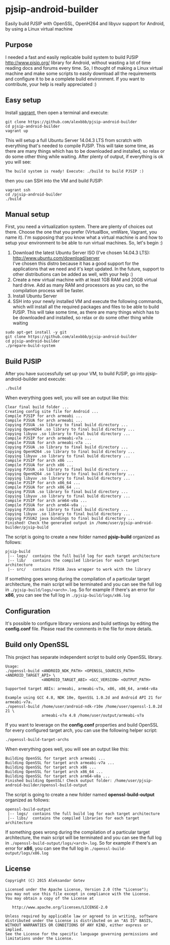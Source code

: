# pjsip-android-builder
Easily build PJSIP with OpenSSL, OpenH264 and libyuv support for Android, by using a Linux virtual machine

## Purpose
I needed a fast and easily replicable build system to build PJSIP http://www.pjsip.org/ library for Android, without wasting a lot of time reading docs and forums every time. So, I thought of making a Linux virtual machine and make some scripts to easily download all the requirements and configure it to be a complete build environment.
If you want to contribute, your help is really appreciated :)

## Easy setup
Install [vagrant](https://www.vagrantup.com/), then open a terminal and execute:
```
git clone https://github.com/alexbbb/pjsip-android-builder
cd pjsip-android-builder
vagrant up
```
This will setup a full Ubuntu Server 14.04.3 LTS from scratch with everything that's needed to compile PJSIP. This will take some time, as there are many things which has to be downloaded and installed, so relax or do some other thing while waiting. After plenty of output, if everything is ok you will see:
```
The build system is ready! Execute: ./build to build PJSIP :)
```
then you can SSH into the VM and build PJSIP:
```
vagrant ssh
cd /pjsip-android-builder
./build
```

## Manual setup
First, you need a virtualization system. There are plenty of choices out there. Choose the one that you prefer (VirtualBox, vmWare, Vagrant, you name it). I'm supposing that you know what a virtual machine is and how to setup your environment to be able to run virtual machines. So, let's begin :)

1. Download the latest Ubuntu Server ISO (I've chosen 14.04.3 LTS): http://www.ubuntu.com/download/server <br>I've chosen this distro because it has a good support for the applications that we need and it's kept updated. In the future, support to other distributions can be added as well, with your help :)
2. Create a new virtual machine with at least 1GB RAM and 20GB virtual hard drive. Add as many RAM and processors as you can, so the compilation process will be faster.
3. Install Ubuntu Server
4. SSH into your newly installed VM and execute the following commands, which will install all the required packages and files to be able to build PJSIP. This will take some time, as there are many things which has to be downloaded and installed, so relax or do some other thing while waiting<br>
```
sudo apt-get install -y git
git clone https://github.com/alexbbb/pjsip-android-builder
cd pjsip-android-builder
./prepare-build-system
```

## Build PJSIP
After you have successfully set up your VM, to build PJSIP, go into pjsip-android-builder and execute:
```
./build
```
When everything goes well, you will see an output like this:
```
Clear final build folder ...
Creating config site file for Android ...
Compile PJSIP for arch armeabi ...
Compile PJSUA for arch armeabi ...
Copying PJSUA .so library to final build directory ...
Copying OpenH264 .so library to final build directory ...
Copying libyuv .so library to final build directory ...
Compile PJSIP for arch armeabi-v7a ...
Compile PJSUA for arch armeabi-v7a ...
Copying PJSUA .so library to final build directory ...
Copying OpenH264 .so library to final build directory ...
Copying libyuv .so library to final build directory ...
Compile PJSIP for arch x86 ...
Compile PJSUA for arch x86 ...
Copying PJSUA .so library to final build directory ...
Copying OpenH264 .so library to final build directory ...
Copying libyuv .so library to final build directory ...
Compile PJSIP for arch x86_64 ...
Compile PJSUA for arch x86_64 ...
Copying PJSUA .so library to final build directory ...
Copying libyuv .so library to final build directory ...
Compile PJSIP for arch arm64-v8a ...
Compile PJSUA for arch arm64-v8a ...
Copying PJSUA .so library to final build directory ...
Copying libyuv .so library to final build directory ...
Copying PJSUA2 java bindings to final build directory ...
Finished! Check the generated output in /home/user/pjsip-android-builder/pjsip-build
```

The script is going to create a new folder named <b>pjsip-build</b> organized as follows:
```
pjsip-build
 |-- logs/  contains the full build log for each target architecture
 |-- lib/   contains the compiled libraries for each target architecture
 |-- src/   contains PJSUA Java wrapper to work with the library
```
If something goes wrong during the compilation of a particular target architecture, the main script will be terminated and you can see the full log in `./pjsip-build/logs/<arch>.log`. So for example if there's an error for <b>x86</b>, you can see the full log in `./pjsip-build/logs/x86.log`

## Configuration
It's possible to configure library versions and build settings by editing the <b>config.conf</b> file. Please read the comments in the file for more details.

## Build only OpenSSL
This project has separate independent script to build only OpenSSL library.
```
Usage:
./openssl-build <ANDROID_NDK_PATH> <OPENSSL_SOURCES_PATH> <ANDROID_TARGET_API> \
                <ANDROID_TARGET_ABI> <GCC_VERSION> <OUTPUT_PATH>

Supported target ABIs: armeabi, armeabi-v7a, x86, x86_64, arm64-v8a

Example using GCC 4.8, NDK 10e, OpenSSL 1.0.2d and Android API 21 for armeabi-v7a.
./openssl-build /home/user/android-ndk-r10e /home/user/openssl-1.0.2d 21 \
                armeabi-v7a 4.8 /home/user/output/armeabi-v7a
```
If you want to leverage on the <b>config.conf</b> properties and build OpenSSL for every configured target arch, you can use the following helper script:
```
./openssl-build-target-archs
```
When everything goes well, you will see an output like this:
```
Building OpenSSL for target arch armeabi ...
Building OpenSSL for target arch armeabi-v7a ...
Building OpenSSL for target arch x86 ...
Building OpenSSL for target arch x86_64 ...
Building OpenSSL for target arch arm64-v8a ...
Finished building OpenSSL! Check output folder: /home/user/pjsip-android-builder/openssl-build-output
```
The script is going to create a new folder named <b>openssl-build-output</b> organized as follows:
```
openssl-build-output
 |-- logs/  contains the full build log for each target architecture
 |-- libs/  contains the compiled libraries for each target architecture
```
If something goes wrong during the compilation of a particular target architecture, the main script will be terminated and you can see the full log in `./openssl-build-output/logs/<arch>.log`. So for example if there's an error for <b>x86</b>, you can see the full log in `./openssl-build-output/logs/x86.log`

## License

    Copyright (C) 2015 Aleksandar Gotev

    Licensed under the Apache License, Version 2.0 (the "License");
    you may not use this file except in compliance with the License.
    You may obtain a copy of the License at

       http://www.apache.org/licenses/LICENSE-2.0

    Unless required by applicable law or agreed to in writing, software
    distributed under the License is distributed on an "AS IS" BASIS,
    WITHOUT WARRANTIES OR CONDITIONS OF ANY KIND, either express or implied.
    See the License for the specific language governing permissions and
    limitations under the License.
